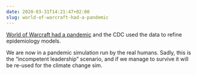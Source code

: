 ```yaml
---
date: 2020-03-31T14:21:47+02:00
slug: world-of-warcraft-had-a-pandemic
---
```

[World of Warcraft had a pandemic](https://twitter.com/dackdel/status/1244350861423210497) and the CDC used the data to refine epidemiology models.

We are now in a pandemic simulation run by the real humans. Sadly, this is the “incompetent leadership” scenario, and if we manage to survive it will be re-used for the climate change sim.

